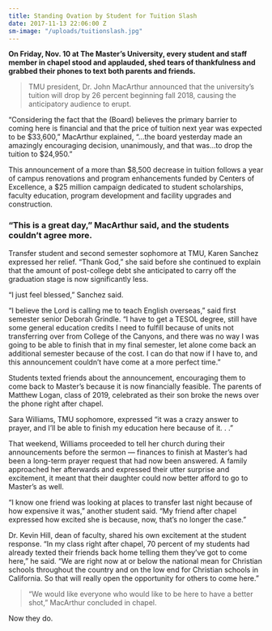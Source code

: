 ```yaml
---
title: Standing Ovation by Student for Tuition Slash
date: 2017-11-13 22:06:00 Z
sm-image: "/uploads/tuitionslash.jpg"
---
```


**On Friday, Nov. 10 at The Master’s University, every student and staff member in chapel stood and applauded, shed tears of thankfulness and grabbed their phones to text both parents and friends.** 

> TMU president, Dr. John MacArthur announced that the university’s tuition will drop by 26 percent beginning fall 2018, causing the anticipatory audience to erupt. 

“Considering the fact that the (Board) believes the primary barrier to coming here is financial and that the price of tuition next year was expected to be $33,600,” MacArthur explained, “…the board yesterday made an amazingly encouraging decision, unanimously, and that was…to drop the tuition to $24,950.”

This announcement of a more than $8,500 decrease in tuition follows a year of campus renovations and program enhancements funded by Centers of Excellence, a $25 million campaign dedicated to student scholarships, faculty education, program development and facility upgrades and construction. 

### “This is a great day,” MacArthur said, and the students couldn’t agree more. 

Transfer student and second semester sophomore at TMU, Karen Sanchez expressed her relief. “Thank God,” she said before she continued to explain that the amount of post-college debt she anticipated to carry off the graduation stage is now significantly less.
 
“I just feel blessed,” Sanchez said. 

“I believe the Lord is calling me to teach English overseas,” said first semester senior Deborah Grindle. “I have to get a TESOL degree, still have some general education credits I need to fulfill because of units not transferring over from College of the Canyons, and there was no way I was going to be able to finish that in my final semester, let alone come back an additional semester because of the cost. I can do that now if I have to, and this announcement couldn’t have come at a more perfect time.” 

Students texted friends about the announcement, encouraging them to come back to Master’s because it is now financially feasible. The parents of Matthew Logan, class of 2019, celebrated as their son broke the news over the phone right after chapel.

Sara Williams, TMU sophomore, expressed “it was a crazy answer to prayer, and I’ll be able to finish my education here because of it. . .” 

That weekend, Williams proceeded to tell her church during their announcements before the sermon — finances to finish at Master’s had been a long-term prayer request that had now been answered. A family approached her afterwards and expressed their utter surprise and excitement, it meant that their daughter could now better afford to go to Master’s as well.
 
“I know one friend was looking at places to transfer last night because of how expensive it was,” another student said. “My friend after chapel expressed how excited she is because, now, that’s no longer the case.”
 
Dr. Kevin Hill, dean of faculty, shared his own excitement at the student response. “In my class right after chapel, 70 percent of my students had already texted their friends back home telling them they’ve got to come here,” he said. “We are right now at or below the national mean for Christian schools throughout the country and on the low end for Christian schools in California. So that will really open the opportunity for others to come here.”
 
> “We would like everyone who would like to be here to have a better shot,” MacArthur concluded in chapel.

Now they do. 
